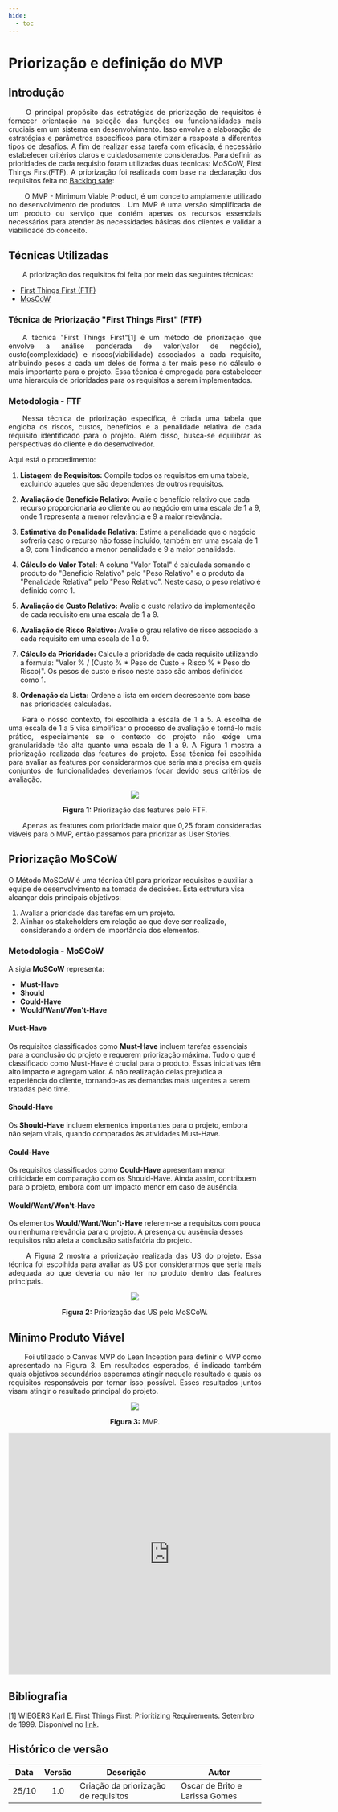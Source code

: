 ```yaml
---
hide:
  - toc
---
```


# Priorização e definição do MVP

## Introdução
<p align="justify">&emsp;&emsp; O principal propósito das estratégias de priorização de requisitos é fornecer orientação na seleção das funções ou funcionalidades mais cruciais em um sistema em desenvolvimento. Isso envolve a elaboração de estratégias e parâmetros específicos para otimizar a resposta a diferentes tipos de desafios. A fim de realizar essa tarefa com eficácia, é necessário estabelecer critérios claros e cuidadosamente considerados. Para definir as prioridades de cada requisito foram utilizadas duas técnicas: MoSCoW, First Things First(FTF). A priorização foi realizada com base na declaração dos requisitos feita no <a href="https://mdsreq-fga-unb.github.io/2023.2-ChaosManager/backlog/">Backlog safe</a>: </p> 

<p align="justify">&emsp;&emsp; O MVP - Minimum Viable Product, é um conceito amplamente utilizado no desenvolvimento de produtos . Um MVP é uma versão simplificada de um produto ou serviço que contém apenas os recursos essenciais necessários para atender às necessidades básicas dos clientes e validar a viabilidade do conceito. </p>

## Técnicas Utilizadas

<p align="justify">&emsp;&emsp;A priorização dos requisitos foi feita por meio das seguintes técnicas:</p>

- <a href="#1">First Things First (FTF)<sup></sup></a>
- <a href="#2">MosCoW<sup></sup></a>

###  <p id="1" align="justify"> Técnica de Priorização "First Things First" (FTF)

<p align="justify">&emsp;&emsp;A técnica "First Things First"[1] é um método de priorização que envolve a análise ponderada de valor(valor de negócio), custo(complexidade) e riscos(viabilidade) associados a cada requisito, atribuindo pesos a cada um deles de forma a ter mais peso no cálculo o mais importante para o projeto. Essa técnica é empregada para estabelecer uma hierarquia de prioridades para os requisitos a serem implementados.</p>

### Metodologia - FTF

<p align="justify">&emsp;&emsp;Nessa técnica de priorização específica, é criada uma tabela que engloba os riscos, custos, benefícios e a penalidade relativa de cada requisito identificado para o projeto. Além disso, busca-se equilibrar as perspectivas do cliente e do desenvolvedor.</p>

Aqui está o procedimento:

1. **Listagem de Requisitos:** Compile todos os requisitos em uma tabela, excluindo aqueles que são dependentes de outros requisitos.

2. **Avaliação de Benefício Relativo:** Avalie o benefício relativo que cada recurso proporcionaria ao cliente ou ao negócio em uma escala de 1 a 9, onde 1 representa a menor relevância e 9 a maior relevância.

3. **Estimativa de Penalidade Relativa:** Estime a penalidade que o negócio sofreria caso o recurso não fosse incluído, também em uma escala de 1 a 9, com 1 indicando a menor penalidade e 9 a maior penalidade.

4. **Cálculo do Valor Total:** A coluna "Valor Total" é calculada somando o produto do "Benefício Relativo" pelo "Peso Relativo" e o produto da "Penalidade Relativa" pelo "Peso Relativo". Neste caso, o peso relativo é definido como 1.

5. **Avaliação de Custo Relativo:** Avalie o custo relativo da implementação de cada requisito em uma escala de 1 a 9.

6. **Avaliação de Risco Relativo:** Avalie o grau relativo de risco associado a cada requisito em uma escala de 1 a 9.

7. **Cálculo da Prioridade:** Calcule a prioridade de cada requisito utilizando a fórmula: "Valor % / (Custo % * Peso do Custo + Risco % * Peso do Risco)". Os pesos de custo e risco neste caso são ambos definidos como 1.

8. **Ordenação da Lista:** Ordene a lista em ordem decrescente com base nas prioridades calculadas.

<p align="justify">&emsp;&emsp;Para o nosso  contexto, foi escolhida a escala de 1 a 5. A escolha de uma escala de 1 a 5 visa simplificar o processo de avaliação e torná-lo mais prático, especialmente se o contexto do projeto não exige uma granularidade tão alta quanto uma escala de 1 a 9. A Figura 1 mostra a priorização realizada das features do projeto. Essa técnica foi escolhida para avaliar as features por considerarmos que seria mais precisa em quais conjuntos de funcionalidades deveriamos focar devido seus critérios de avaliação.</p>

<div align="center" style="text-align: center">
<img src="https://raw.githubusercontent.com/mdsreq-fga-unb/2023.2-ChaosManager/main/docs/assets/priorizacaoMVP/ftf.png">
<p><b>Figura 1:</b> Priorização das features pelo FTF. </p>
</div>

<p align="justify">&emsp;&emsp;Apenas as features com prioridade maior que 0,25 foram consideradas viáveis para o MVP, então passamos para priorizar as User Stories.</p>

## <p id="2" align="justify"> Priorização MoSCoW

O Método MoSCoW é uma técnica útil para priorizar requisitos e auxiliar a equipe de desenvolvimento na tomada de decisões. Esta estrutura visa alcançar dois principais objetivos:

1. Avaliar a prioridade das tarefas em um projeto.
2. Alinhar os stakeholders em relação ao que deve ser realizado, considerando a ordem de importância dos elementos.

### Metodologia - MoSCoW

A sigla **MoSCoW** representa:

- **Must-Have**
- **Should**
- **Could-Have**
- **Would/Want/Won't-Have**

#### Must-Have

Os requisitos classificados como **Must-Have** incluem tarefas essenciais para a conclusão do projeto e requerem priorização máxima. Tudo o que é classificado como Must-Have é crucial para o produto. Essas iniciativas têm alto impacto e agregam valor. A não realização delas prejudica a experiência do cliente, tornando-as as demandas mais urgentes a serem tratadas pelo time.

#### Should-Have

Os **Should-Have** incluem elementos importantes para o projeto, embora não sejam vitais, quando comparados às atividades Must-Have.

#### Could-Have

Os requisitos classificados como **Could-Have** apresentam menor criticidade em comparação com os Should-Have. Ainda assim, contribuem para o projeto, embora com um impacto menor em caso de ausência.

#### Would/Want/Won't-Have

Os elementos **Would/Want/Won't-Have** referem-se a requisitos com pouca ou nenhuma relevância para o projeto. A presença ou ausência desses requisitos não afeta a conclusão satisfatória do projeto.

<p align="justify">&emsp;&emsp; A Figura 2 mostra a priorização realizada das US do projeto. Essa técnica foi escolhida para avaliar as US por considerarmos que seria mais adequada ao que deveria ou não ter no produto dentro das features principais.</p>

<div align="center" style="text-align: center">
<img src="https://raw.githubusercontent.com/mdsreq-fga-unb/2023.2-ChaosManager/main/docs/assets/priorizacaoMVP/moscow.png">
<p><b>Figura 2:</b> Priorização das US pelo MoSCoW.</p>
</div>

## Mínimo Produto Viável

<p align="justify">&emsp;&emsp; Foi utilizado o Canvas MVP do Lean Inception para definir o MVP como apresentado na Figura 3. Em resultados esperados, é indicado também quais objetivos secundários esperamos atingir naquele resultado e quais os requisitos responsáveis por tornar isso possível. Esses resultados juntos visam atingir o resultado principal do projeto.</p>

<div align="center" style="text-align: center">
<img src="https://raw.githubusercontent.com/mdsreq-fga-unb/2023.2-ChaosManager/main/docs/assets/priorizacaoMVP/mvp.png">
<p><b>Figura 3:</b> MVP.</p>
</div>

<iframe src='https://app.mural.co/embed/37616178-ef92-45f6-98c0-bea833159e45'
  width='100%'
  height='480px'
  style='min-width: 640px; min-height: 480px; background-color: #f4f4f4; border: 1px solid #efefef'
  sandbox='allow-same-origin allow-scripts allow-modals allow-popups allow-popups-to-escape-sandbox'></iframe>

## Bibliografia 
[1] WIEGERS Karl E. First Things First: Prioritizing Requirements. Setembro de 1999. Disponível no [link](https://www.processimpact.com/articles/prioritizing.pdf).

## Histórico de versão

| Data  | Versão | Descrição                            | Autor                          |
| :---: | :----: | ------------------------------------ | ------------------------------ |
| 25/10 |  1.0   | Criação da priorização de requisitos | Oscar de Brito e Larissa Gomes |